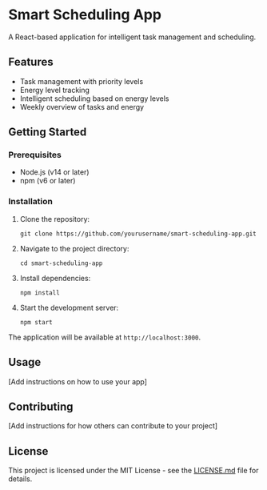 # Smart Scheduling App

A React-based application for intelligent task management and scheduling.

## Features

- Task management with priority levels
- Energy level tracking
- Intelligent scheduling based on energy levels
- Weekly overview of tasks and energy

## Getting Started

### Prerequisites

- Node.js (v14 or later)
- npm (v6 or later)

### Installation

1. Clone the repository:
   ```
   git clone https://github.com/yourusername/smart-scheduling-app.git
   ```

2. Navigate to the project directory:
   ```
   cd smart-scheduling-app
   ```

3. Install dependencies:
   ```
   npm install
   ```

4. Start the development server:
   ```
   npm start
   ```

The application will be available at `http://localhost:3000`.

## Usage

[Add instructions on how to use your app]

## Contributing

[Add instructions for how others can contribute to your project]

## License

This project is licensed under the MIT License - see the [LICENSE.md](LICENSE.md) file for details.